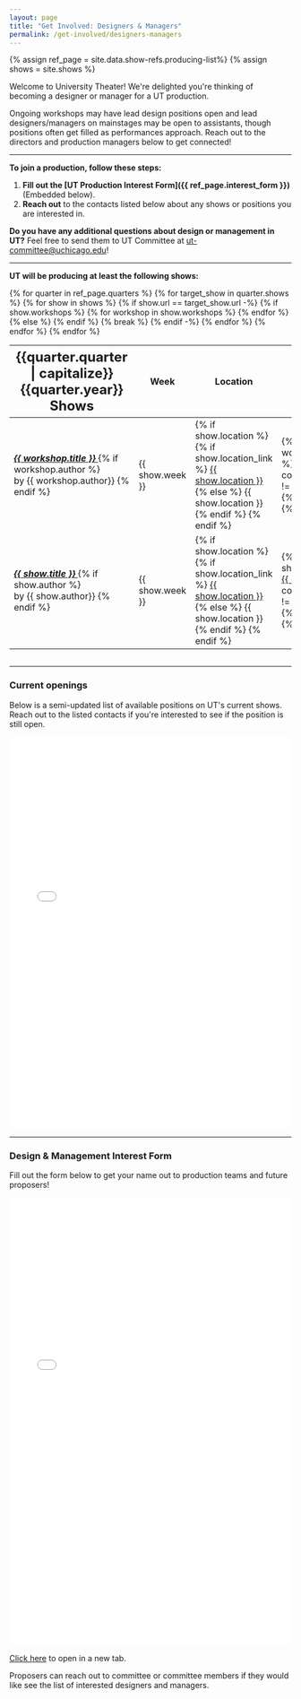 ```yaml
---
layout: page
title: "Get Involved: Designers & Managers"
permalink: /get-involved/designers-managers
---
```


{% assign ref_page = site.data.show-refs.producing-list%}
{% assign shows = site.shows %}

Welcome to University Theater! We're delighted you're thinking of becoming a designer or manager for a UT production. 

Ongoing workshops may have lead design positions open and lead designers/managers on mainstages may be open to assistants, though positions often get filled as performances approach. Reach out to the directors and production managers below to get connected!

---

**To join a production, follow these steps:**

1. **Fill out the [UT Production Interest Form]({{ ref_page.interest_form }})** (Embedded below).
2. **Reach out** to the contacts listed below about any shows or positions you are interested in.

**Do you have any additional questions about design or management in UT?** Feel free to send them to UT Committee at [ut-committee@uchicago.edu](mailto:ut-committee@uchicago.edu)!

---

**UT will be producing at least the following shows:**

<div style="overflow-x:auto;">
<table class="table table-striped table-bordered">
{% for quarter in ref_page.quarters %}
    <thead>
        <tr>
            <th style="font-size: 1.5em"> {{quarter.quarter | capitalize}} {{quarter.year}} Shows </th>
            <th> Week </th>
            <th> Location </th>
            <th> Production Contact </th>
        </tr>
    </thead>
    <tbody>
        {% for target_show in quarter.shows %} 
        {% for show in shows %} 
        {% if show.url == target_show.url -%}
            {% if show.workshops %}
                {% for workshop in show.workshops %}
                    <tr>
                        <td> <em> <strong> <a href="{{ show.url }}"> {{ workshop.title }} </a> </strong> </em> 
                            {% if workshop.author %} <br> by {{ workshop.author}} {% endif %} </td>
                        <td> {{ show.week }} </td>
                        <td> {% if show.location %}
                            {% if show.location_link %}
                                <a href="{{ show.location_link }}"> {{ show.location }} </a>
                            {% else %}
                                {{ show.location }} 
                            {% endif %} {% endif %} </td>
                        <td> {% for contact in workshop.production_contact %}
                            <a href="mailto:{{ contact.email }}"> {{ contact.name }} </a> 
                            {% if contact.role and contact.role != nil %} ({{ contact.role }}) {% endif %} 
                            <br> {% endfor %} </td>
                    </tr>
                {% endfor %}
            {% else %}
                <tr>
                    <td> <em> <strong> <a href="{{ show.url }}"> {{ show.title }} </a> </strong> </em> 
                        {% if show.author %} <br> by {{ show.author}} {% endif %} </td>
                    <td> {{ show.week }} </td>
                    <td> {% if show.location %}
                        {% if show.location_link %}
                            <a href="{{ show.location_link }}"> {{ show.location }} </a>
                        {% else %}
                            {{ show.location }} 
                        {% endif %} {% endif %} </td>
                    <td> {% for contact in show.production_contact %}
                        <a href="mailto:{{ contact.email }}"> {{ contact.name }} </a> 
                        {% if contact.role and contact.role != nil %} ({{ contact.role }}) {% endif %} 
                        <br> {% endfor %} </td>
                </tr>
            {% endif %}
            {% break %} 
        {% endif -%} 
        {% endfor %} 
        {% endfor %}
    </tbody>
{% endfor %}
</table>
</div>

---

### Current openings

Below is a semi-updated list of available positions on UT's current shows. Reach out to the listed contacts if you're interested to see if the position is still open.

<iframe src="{{ ref_page.current_openings }}headers=false&chrome=false" style="width:100%" height="700" frameborder="0" marginheight="0" marginwidth="0">Loading…></iframe>

---

### Design & Management Interest Form

Fill out the form below to get your name out to production teams and future proposers! 

<iframe src="{{ ref_page.interest_form }}" style="width:100%" height="800" frameborder="0" marginheight="0" marginwidth="0">Loading…</iframe>

<a href="{{ ref_page.interest_form }}" target="_blank">Click here</a> to open in a new tab.

Proposers can reach out to committee or committee members if they would like see the list of interested designers and managers.